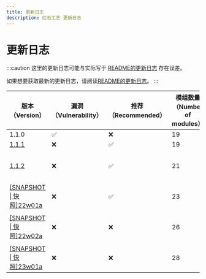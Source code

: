 ```yaml
---
title: 更新日志
description: 红石工艺 更新日志
---
```

# 更新日志

:::caution
这里的更新日志可能与实际写于 [README的更新日志](https://github.com/RedstoneCraftTeam/Redstone_Craft#download) 存在误差。

如果想要获取最新的更新日志，请阅读[README的更新日志](https://github.com/RedstoneCraftTeam/Redstone_Craft#download)。
:::

| 版本（Version） | 漏洞（Vulnerability） | 推荐（Recommended） | 模组数量（Number of modules） | 备注（Remarks） |
| --- | --- | --- | --- | --- |
| 1.1.0 | ✅ | ❌ | 19 | First virsion |
| [1.1.1](https://share.weiyun.com/hjzBQhaQ) | ❌ | ✅ | 19 | Fix bugs |
| [1.1.2](https://github.com/RedstoneCraftTeam/Redstone_Craft/releases/tag/v1.1.2) | ❌ | ✅ | 21 | Added mod: Tweakeroo, Durability Viewer |
| [[SNAPSHOT \| 快照]22w01a](https://github.com/RedstoneCraftTeam/Redstone_Craft/releases/tag/22w01a) | ❌ | ✅ | 23 | Added mod: Sodium, Iris |
| [[SNAPSHOT \| 快照]22w02a](https://github.com/RedstoneCraftTeam/Redstone_Craft/releases/tag/22w02a) | ❌ | ❌ | 26 | Added mod: JEI, Click Opener Mod, clienttweaks |
| [[SNAPSHOT \| 快照]23w01a](https://github.com/RedstoneCraftTeam/Redstone_Craft/releases/tag/23w01a) | ❌ | ❌ | 28 | Added mod: Apple skin, autoreconnect |
